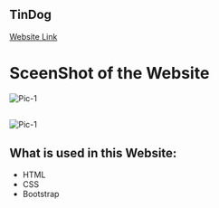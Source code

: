 ## TinDog
[Website Link](https://jauhari-01.github.io/TinDog-/)
##
# SceenShot of the Website
![Pic-1](https://user-images.githubusercontent.com/90859295/174240918-a777a640-106a-4f5e-baa3-79969181403c.png)
##
![Pic-1](https://user-images.githubusercontent.com/90859295/174241334-9726908a-8a11-4a3c-8791-3e3aad82f44e.png)
##

## What is used in this Website:
- HTML
- CSS
- Bootstrap
